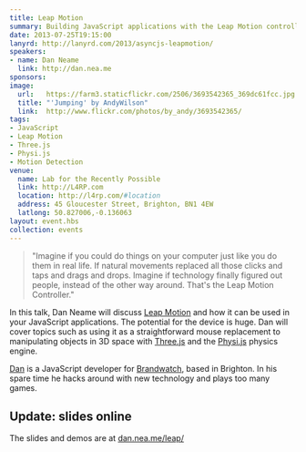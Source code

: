 ```yaml
---
title: Leap Motion
summary: Building JavaScript applications with the Leap Motion controller
date: 2013-07-25T19:15:00
lanyrd: http://lanyrd.com/2013/asyncjs-leapmotion/
speakers:
- name: Dan Neame
  link: http://dan.nea.me
sponsors:
image:
  url:   https://farm3.staticflickr.com/2506/3693542365_369dc61fcc.jpg
  title: "'Jumping' by AndyWilson"
  link:  http://www.flickr.com/photos/by_andy/3693542365/
tags:
- JavaScript
- Leap Motion
- Three.js
- Physi.js
- Motion Detection
venue:
  name: Lab for the Recently Possible
  link: http://L4RP.com
  location: http://l4rp.com/#location
  address: 45 Gloucester Street, Brighton, BN1 4EW
  latlong: 50.827006,-0.136063
layout: event.hbs
collection: events
---
```


> "Imagine if you could do things on your computer just like you do them in real life. If natural movements replaced all those clicks and taps and drags and drops. Imagine if technology finally figured out people, instead of the other way around. That's the Leap Motion Controller."

In this talk, Dan Neame will discuss [Leap Motion][leap] and how it can be used in your JavaScript applications. The potential for the device is huge. Dan will cover topics such as using it as a straightforward mouse replacement to manipulating objects in 3D space with [Three.js][three] and the [Physi.js][physi] physics engine.

[Dan][dan] is a JavaScript developer for [Brandwatch][brandwatch], based in Brighton. In his spare time he hacks around with new technology and plays too many games.

## Update: slides online

The slides and demos are at [dan.nea.me/leap/](http://dan.nea.me/leap/)

[leap]: https://www.leapmotion.com/product
[dan]: http://dan.nea.me
[brandwatch]: http://www.brandwatch.com
[three]: http://threejs.org
[physi]: http://chandlerprall.github.io/Physijs/
